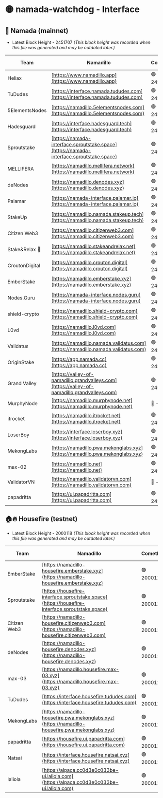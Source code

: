 # 🟡 namada-watchdog - Interface

## 🚀 Namada (mainnet)
- Latest Block Height - 2451707 *(This block height was recorded when this file was generated and may be outdated later.)*

| Team | Namadillo | CometBFT | Indexer | MASP Indexer |
|-|-|-|-|-|
| Heliax | [https://www.namadillo.app](https://www.namadillo.app) | 🟢 2451684 | 🟢 2451685 | 🟢 2451685 |
| TuDudes | [https://interface.namada.tududes.com](https://interface.namada.tududes.com) | 🟢 2451685 | 🟢 2451685 | 🟢 2451685 |
| 5ElementsNodes | [https://namadillo.5elementsnodes.com](https://namadillo.5elementsnodes.com) | 🟢 2451685 | 🟢 2451685 | 🔴 - |
| Hadesguard | [https://interface.hadesguard.tech](https://interface.hadesguard.tech) | 🟢 2451689 | 🟢 2451689 | 🟢 2451689 |
| Sproutstake | [https://namada-interface.sproutstake.space](https://namada-interface.sproutstake.space) | 🟢 2451689 | 🟢 2451689 | 🟢 2451689 |
| MELLIFERA | [https://namadillo.mellifera.network](https://namadillo.mellifera.network) | 🟢 2451690 | 🟢 2451690 | 🟢 2451690 |
| deNodes | [https://namadillo.denodes.xyz](https://namadillo.denodes.xyz) | 🟢 2451690 | 🟢 2451690 | 🟢 2451690 |
| Palamar | [https://namada-interface.palamar.io](https://namada-interface.palamar.io) | 🟢 2451691 | 🟢 2451691 | 🟢 2451691 |
| StakeUp | [https://namadillo.namada.stakeup.tech](https://namadillo.namada.stakeup.tech) | 🟢 2451692 | 🟢 2451691 | 🟢 2451692 |
| Citizen Web3 | [https://namadillo.citizenweb3.com](https://namadillo.citizenweb3.com) | 🟢 2451692 | 🟢 2451692 | 🟢 2451692 |
| Stake&Relax 🦥 | [https://namadillo.stakeandrelax.net](https://namadillo.stakeandrelax.net) | 🟢 2451693 | 🟢 2451692 | 🟢 2451692 |
| CroutonDigital | [https://namadillo.crouton.digital](https://namadillo.crouton.digital) | 🟢 2451693 | 🟢 2451693 | 🟢 2451693 |
| EmberStake | [https://namadillo.emberstake.xyz](https://namadillo.emberstake.xyz) | 🟢 2451693 | 🟢 2451693 | 🟢 2451693 |
| Nodes.Guru | [https://namada-interface.nodes.guru](https://namada-interface.nodes.guru) | 🟢 2451694 | 🟢 2451694 | 🟢 2451694 |
| shield-crypto | [https://namadillo.shield-crypto.com](https://namadillo.shield-crypto.com) | 🟢 2451694 | 🟢 2451694 | 🟢 2451694 |
| L0vd | [https://namadillo.l0vd.com](https://namadillo.l0vd.com) | 🟢 2451695 | 🔴 2442840 | 🟢 2451695 |
| Validatus | [https://namadillo.namada.validatus.com](https://namadillo.namada.validatus.com) | 🟢 2451696 | 🟢 2451696 | 🟢 2451695 |
| OriginStake | [https://app.namada.cc](https://app.namada.cc) | 🟢 2451696 | 🟢 2451696 | 🟢 2451696 |
| Grand Valley | [https://valley-of-namadillo.grandvalleys.com](https://valley-of-namadillo.grandvalleys.com) | 🟢 2451697 | 🟢 2451697 | 🟢 2451697 |
| MurphyNode | [https://namadillo.murphynode.net](https://namadillo.murphynode.net) | 🔴 - | 🔴 - | 🔴 - |
| itrocket | [https://namadillo.itrocket.net](https://namadillo.itrocket.net) | 🟢 2451702 | 🟢 2451702 | 🟢 2451702 |
| LoserBoy | [https://interface.loserboy.xyz](https://interface.loserboy.xyz) | 🟢 2451702 | 🟢 2451702 | 🟢 2451702 |
| MekongLabs | [https://namadillo.pwa.mekonglabs.xyz](https://namadillo.pwa.mekonglabs.xyz) | 🟢 2451703 | 🟢 2451703 | 🟢 2451703 |
| max-02 | [https://namadillo.net](https://namadillo.net) | 🟢 2451703 | 🟢 2451703 | 🟢 2451704 |
| ValidatorVN | [https://namadillo.validatorvn.com](https://namadillo.validatorvn.com) | 🔴 - | 🔴 - | 🔴 - |
| papadritta | [https://ui.papadritta.com](https://ui.papadritta.com) | 🟢 2451707 | 🟢 2451707 | 🟢 2451707 |

## 🏠🔥 Housefire (testnet)
- Latest Block Height - 2000118 *(This block height was recorded when this file was generated and may be outdated later.)*

| Team | Namadillo | CometBFT | Indexer | MASP Indexer |
|-|-|-|-|-|
| EmberStake | [https://namadillo-housefire.emberstake.xyz](https://namadillo-housefire.emberstake.xyz) | 🟢 2000115 | 🟢 2000115 | 🟢 2000115 |
| Sproutstake | [https://housefire-interface.sproutstake.space](https://housefire-interface.sproutstake.space) | 🟢 2000115 | 🟢 2000115 | 🟢 2000115 |
| Citizen Web3 | [https://namadillo-housefire.citizenweb3.com](https://namadillo-housefire.citizenweb3.com) | 🟢 2000116 | 🔴 1887621 | 🟢 2000115 |
| deNodes | [https://namadillo-housefire.denodes.xyz](https://namadillo-housefire.denodes.xyz) | 🟢 2000116 | 🟢 2000116 | 🟢 2000116 |
| max-03 | [https://namadillo.housefire.max-03.xyz](https://namadillo.housefire.max-03.xyz) | 🟢 2000116 | 🟢 2000116 | 🟢 2000116 |
| TuDudes | [https://interface.housefire.tududes.com](https://interface.housefire.tududes.com) | 🟢 2000117 | 🟢 2000117 | 🟢 2000116 |
| MekongLabs | [https://namadillo-housefire.pwa.mekonglabs.xyz](https://namadillo-housefire.pwa.mekonglabs.xyz) | 🟢 2000117 | 🟢 2000117 | 🟢 2000117 |
| papadritta | [https://housefire.ui.papadritta.com](https://housefire.ui.papadritta.com) | 🟢 2000117 | 🔴 1978696 | 🟢 2000117 |
| Natsai | [https://interface.housefire.natsai.xyz](https://interface.housefire.natsai.xyz) | 🟢 2000118 | 🟢 2000118 | 🟢 2000118 |
| laliola | [https://alpaca.cc0d3e0c033be-ui.laliola.com](https://alpaca.cc0d3e0c033be-ui.laliola.com) | 🟢 2000118 | 🟢 2000118 | 🟢 2000118 |

